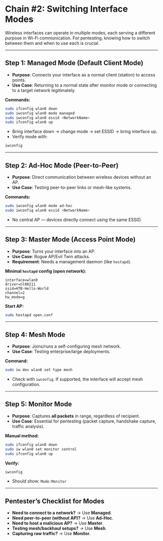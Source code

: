 # Chain #2: Switching Interface Modes

Wireless interfaces can operate in multiple modes, each serving a different purpose in Wi-Fi communication. For pentesting, knowing how to switch between them and when to use each is crucial.

---
## Step 1: Managed Mode (Default Client Mode)
- **Purpose**: Connects your interface as a normal client (station) to access points.
- **Use Case**: Returning to a normal state after monitor mode or connecting to a target network legitimately.

**Commands:**
```bash
sudo ifconfig wlan0 down
sudo iwconfig wlan0 mode managed
sudo iwconfig wlan0 essid <NetworkName>
sudo ifconfig wlan0 up
```
- Bring interface down → change mode → set ESSID → bring interface up.
- Verify mode with:
```bash
iwconfig
```

---

## Step 2: Ad-Hoc Mode (Peer-to-Peer)
- **Purpose**: Direct communication between wireless devices without an AP.
- **Use Case**: Testing peer-to-peer links or mesh-like systems.

**Commands:**
```bash
sudo iwconfig wlan0 mode ad-hoc
sudo iwconfig wlan0 essid <NetworkName>
```
- No central AP — devices directly connect using the same ESSID.

---

## Step 3: Master Mode (Access Point Mode)
- **Purpose**: Turns your interface into an AP.
- **Use Case**: Rogue AP/Evil Twin attacks.
- **Requirement**: Needs a management daemon (like `hostapd`).

**Minimal `hostapd` config (open network):**
```
interface=wlan0
driver=nl80211
ssid=HTB-Hello-World
channel=2
hw_mode=g
```

**Start AP:**
```bash
sudo hostapd open.conf
```

---

## Step 4: Mesh Mode
- **Purpose**: Joins/runs a self-configuring mesh network.
- **Use Case**: Testing enterprise/large deployments.

**Command:**
```bash
sudo iw dev wlan0 set type mesh
```
- Check with `iwconfig`. If supported, the interface will accept mesh configuration.

---

## Step 5: Monitor Mode
- **Purpose**: Captures **all packets** in range, regardless of recipient.
- **Use Case**: Essential for pentesting (packet capture, handshake capture, traffic analysis).

**Manual method:**
```bash
sudo ifconfig wlan0 down
sudo iw wlan0 set monitor control
sudo ifconfig wlan0 up
```

**Verify:**
```bash
iwconfig
```
- Should show: `Mode:Monitor`

---

## Pentester’s Checklist for Modes
- **Need to connect to a network?** → Use **Managed**.
- **Need peer-to-peer (without AP)?** → Use **Ad-Hoc**.
- **Need to host a malicious AP?** → Use **Master**.
- **Testing mesh/backhaul setups?** → Use **Mesh**.
- **Capturing raw traffic?** → Use **Monitor**.